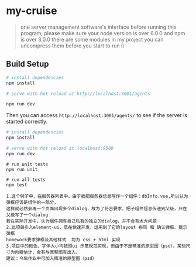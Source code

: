 # my-cruise

> one server management software's interface
before running this program, please make sure your node version is over 6.0.0 and npm is over 3.0.0
there are some modules in my project you can uncompress them before you start to run it

## Build Setup

``` bash mock-server ,please make sure the server is running before running this project
# install dependencies
npm install

# serve with hot reload at http://localhost:3001/agents

npm run dev


``` 
Then you can access `http://localhost:3001/agents/` to see if the server is started correctly.


``` bash
# install dependencies
npm install

# serve with hot reload at localhost:9500
npm run dev

``` 


``` Unfinished
# run unit tests
npm run unit

# run all tests
npm test
```


``` some problems about this homework
1.这个例子中，在服务器列表中，由于我把服务器信息写作一个组件：dbInfo.vue,所以认为弹框应该是组件的一部分，
这样就必然会再一个页面出现多个dialog，故为了符合要求，把子组件信息传递到父级，只在父级写了一个dialog
若在实际开发中，认为组件拥有自己私有的独立的dialog，并不会有太大问题
2.此项目引入element-ui，意在快速开发，运用到了它的layout 布局 和 确认弹框、提示弹框
homework要求弹框及其他样式  均为 css + html 实现
3.项目中的颜色、字体大小均按照ui 示意规范实现，但由于不是精准的原型图（psd），某些尺寸为肉眼估计，会有与原型图有出入。
建议：今后作业中可加入精准的原型图（psd）

``` 


